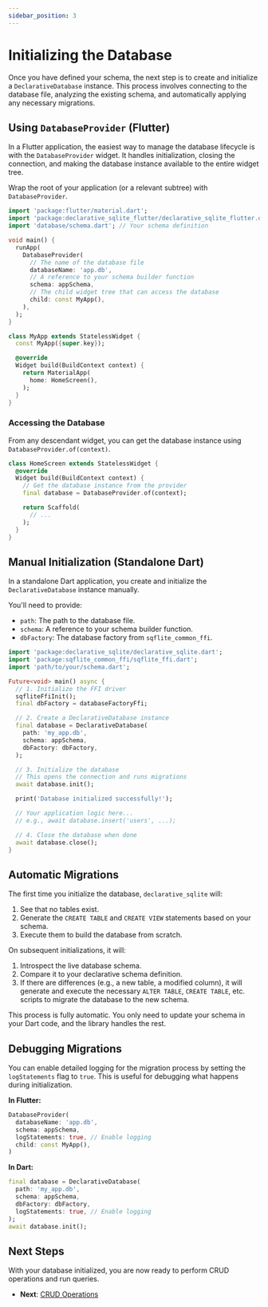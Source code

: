 ```yaml
---
sidebar_position: 3
---
```


# Initializing the Database

Once you have defined your schema, the next step is to create and initialize a `DeclarativeDatabase` instance. This process involves connecting to the database file, analyzing the existing schema, and automatically applying any necessary migrations.

## Using `DatabaseProvider` (Flutter)

In a Flutter application, the easiest way to manage the database lifecycle is with the `DatabaseProvider` widget. It handles initialization, closing the connection, and making the database instance available to the entire widget tree.

Wrap the root of your application (or a relevant subtree) with `DatabaseProvider`.

```dart title="lib/main.dart"
import 'package:flutter/material.dart';
import 'package:declarative_sqlite_flutter/declarative_sqlite_flutter.dart';
import 'database/schema.dart'; // Your schema definition

void main() {
  runApp(
    DatabaseProvider(
      // The name of the database file
      databaseName: 'app.db',
      // A reference to your schema builder function
      schema: appSchema,
      // The child widget tree that can access the database
      child: const MyApp(),
    ),
  );
}

class MyApp extends StatelessWidget {
  const MyApp({super.key});

  @override
  Widget build(BuildContext context) {
    return MaterialApp(
      home: HomeScreen(),
    );
  }
}
```

### Accessing the Database

From any descendant widget, you can get the database instance using `DatabaseProvider.of(context)`.

```dart
class HomeScreen extends StatelessWidget {
  @override
  Widget build(BuildContext context) {
    // Get the database instance from the provider
    final database = DatabaseProvider.of(context);

    return Scaffold(
      // ...
    );
  }
}
```

## Manual Initialization (Standalone Dart)

In a standalone Dart application, you create and initialize the `DeclarativeDatabase` instance manually.

You'll need to provide:
- `path`: The path to the database file.
- `schema`: A reference to your schema builder function.
- `dbFactory`: The database factory from `sqflite_common_ffi`.

```dart title="bin/my_app.dart"
import 'package:declarative_sqlite/declarative_sqlite.dart';
import 'package:sqflite_common_ffi/sqflite_ffi.dart';
import 'path/to/your/schema.dart';

Future<void> main() async {
  // 1. Initialize the FFI driver
  sqfliteFfiInit();
  final dbFactory = databaseFactoryFfi;

  // 2. Create a DeclarativeDatabase instance
  final database = DeclarativeDatabase(
    path: 'my_app.db',
    schema: appSchema,
    dbFactory: dbFactory,
  );

  // 3. Initialize the database
  // This opens the connection and runs migrations
  await database.init();

  print('Database initialized successfully!');

  // Your application logic here...
  // e.g., await database.insert('users', ...);

  // 4. Close the database when done
  await database.close();
}
```

## Automatic Migrations

The first time you initialize the database, `declarative_sqlite` will:
1. See that no tables exist.
2. Generate the `CREATE TABLE` and `CREATE VIEW` statements based on your schema.
3. Execute them to build the database from scratch.

On subsequent initializations, it will:
1. Introspect the live database schema.
2. Compare it to your declarative schema definition.
3. If there are differences (e.g., a new table, a modified column), it will generate and execute the necessary `ALTER TABLE`, `CREATE TABLE`, etc. scripts to migrate the database to the new schema.

This process is fully automatic. You only need to update your schema in your Dart code, and the library handles the rest.

## Debugging Migrations

You can enable detailed logging for the migration process by setting the `logStatements` flag to `true`. This is useful for debugging what happens during initialization.

**In Flutter:**
```dart
DatabaseProvider(
  databaseName: 'app.db',
  schema: appSchema,
  logStatements: true, // Enable logging
  child: const MyApp(),
)
```

**In Dart:**
```dart
final database = DeclarativeDatabase(
  path: 'my_app.db',
  schema: appSchema,
  dbFactory: dbFactory,
  logStatements: true, // Enable logging
);
await database.init();
```

## Next Steps

With your database initialized, you are now ready to perform CRUD operations and run queries.

- **Next**: [CRUD Operations](./crud-operations.md)
